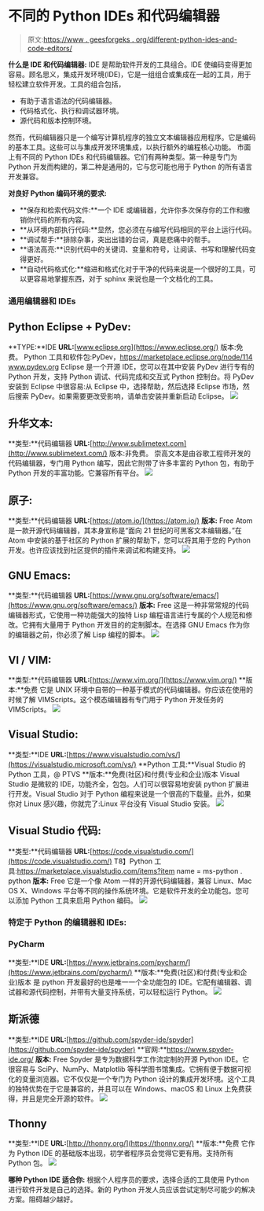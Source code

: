 # 不同的 Python IDEs 和代码编辑器

> 原文:[https://www . geesforgeks . org/different-python-ides-and-code-editors/](https://www.geeksforgeeks.org/different-python-ides-and-code-editors/)

**什么是 IDE 和代码编辑器:**
IDE 是帮助软件开发的工具组合。IDE 使编码变得更加容易。顾名思义，集成开发环境(IDE)，它是一组组合或集成在一起的工具，用于轻松建立软件开发。工具的组合包括，

*   有助于语言语法的代码编辑器。
*   代码格式化、执行和调试器环境。
*   源代码和版本控制环境。

然而，代码编辑器只是一个编写计算机程序的独立文本编辑器应用程序。它是编码的基本工具。这些可以与集成开发环境集成，以执行额外的编程核心功能。
市面上有不同的 Python IDEs 和代码编辑器。它们有两种类型。第一种是专门为 Python 开发而构建的，第二种是通用的，它与您可能也用于 Python 的所有语言开发兼容。

**对良好 Python 编码环境的要求:**

*   **保存和检索代码文件:**一个 IDE 或编辑器，允许你多次保存你的工作和撤销你代码的所有内容。
*   **从环境内部执行代码:**显然，您必须在与编写代码相同的平台上运行代码。
*   **调试帮手:**排除杂事，突出出错的台词，真是悲痛中的帮手。
*   **语法高亮:**识别代码中的关键词、变量和符号，让阅读、书写和理解代码变得更好。
*   **自动代码格式化:**缩进和格式化对于干净的代码来说是一个很好的工具，可以更容易地掌握东西，对于 sphinx 来说也是一个文档化的工具。

### 通用编辑器和 IDEs

## Python Eclipse + PyDev:

**TYPE:**IDE
**URL:**[www.eclipse.org](https://www.eclipse.org/)
版本:免费。
Python 工具和软件包:PyDev，https://marketplace.eclipse.org/node/114 www.pydev.org
Eclipse 是一个开源 IDE，您可以在其中安装 PyDev 进行专有的 Python 开发，支持 Python 调试、代码完成和交互式 Python 控制台。将 PyDev 安装到 Eclipse 中很容易:从 Eclipse 中，选择帮助，然后选择 Eclipse 市场，然后搜索 PyDev。如果需要更改受影响，请单击安装并重新启动 Eclipse。
![](img/e41e0a695effc05fdfe71fad2ef69284.png)

## 升华文本:

**类型:**代码编辑器
**URL:**[http://www.sublimetext.com](http://www.sublimetext.com/)
版本:非免费。
崇高文本是由谷歌工程师开发的代码编辑器，专门用 Python 编写，因此它附带了许多丰富的 Python 包，有助于 Python 开发的丰富功能。它兼容所有平台。
![](img/ce02eb603951a4cbf1127848734e5e9b.png)

## 原子:

**类型:**代码编辑器
**URL:**[https://atom.io/](https://atom.io/)
**版本:** Free
Atom 是一款开源代码编辑器，其本身宣称是“面向 21 世纪的可黑客文本编辑器。”在 Atom 中安装的基于社区的 Python 扩展的帮助下，您可以将其用于您的 Python 开发。也许应该找到社区提供的插件来调试和构建支持。
![](img/4dca3382e4aa4d37ab5271b3cf5aa0fc.png)

## GNU Emacs:

**类型:**代码编辑器
**URL:**[https://www.gnu.org/software/emacs/](https://www.gnu.org/software/emacs/)
**版本:** Free
这是一种非常常规的代码编辑器形式，它使用一种功能强大的独特 Lisp 编程语言进行专属的个人规范和修改。它拥有大量用于 Python 开发目的的定制脚本。在选择 GNU Emacs 作为你的编辑器之前，你必须了解 Lisp 编程的脚本。
![](img/da67bc171b069a8ed2242fc7b46a0624.png)

## VI / VIM:

**类型:**代码编辑器
**URL:**[https://www.vim.org/](https://www.vim.org/)
**版本:**免费
它是 UNIX 环境中自带的一种基于模式的代码编辑器。你应该在使用的时候了解 VIMScripts。这个模态编辑器有专门用于 Python 开发任务的 VIMScripts。
![](img/c1d059f84926b94bacd6c024177bc40a.png)

## Visual Studio:

**类型:**IDE
**URL:**[https://www.visualstudio.com/vs/](https://visualstudio.microsoft.com/vs/)
**Python 工具:**Visual Studio 的 Python 工具，@ PTVS
**版本:**免费(社区)和付费(专业和企业)版本
Visual Studio 是微软的 IDE，功能齐全，包包。人们可以很容易地安装 python 扩展进行开发。Visual Studio 对于 Python 编程来说是一个很高的下载量。此外，如果你对 Linux 感兴趣，你就完了:Linux 平台没有 Visual Studio 安装。
![](img/e721160e6b95d32143f55f582c374a5e.png)

## Visual Studio 代码:

**类型:**代码编辑器
**URL:**[https://code.visualstudio.com/](https://code.visualstudio.com/)
T8】Python 工具:https://marketplace.visualstudio.com/items?item name = ms-python . python
**版本:** Free
它是一个像 Atom 一样的开源代码编辑器，兼容 Linux、Mac OS X、Windows 平台等不同的操作系统环境。它是软件开发的全功能包。您可以添加 Python 工具来启用 Python 编码。
![](img/a1e25399ea6d16daf49b465d1fea94df.png)

### 特定于 Python 的编辑器和 IDEs:

### PyCharm

**类型:**IDE
**URL:**[https://www.jetbrains.com/pycharm/](https://www.jetbrains.com/pycharm/)
**版本:**免费(社区)和付费(专业和企业)版本
是 python 开发最好的也是唯一一个全功能包的 IDE。它配有编辑器、调试器和源代码控制，并带有大量支持系统，可以轻松运行 Python。
![](img/b11316b27c74e7f91258139d5bda6fae.png)

## 斯派德

**类型:**IDE
**URL:**[https://github.com/spyder-ide/spyder](https://github.com/spyder-ide/spyder)
**官网:**https://www.spyder-ide.org/
**版本:** Free
Spyder 是专为数据科学工作流定制的开源 Python IDE。它很容易与 SciPy、NumPy、Matplotlib 等科学图书馆集成。它拥有便于数据可视化的变量浏览器。它不仅仅是一个专门为 Python 设计的集成开发环境。这个工具的独特优势在于它是兼容的，并且可以在 Windows、macOS 和 Linux 上免费获得，并且是完全开源的软件。
![](img/618e01c1c731243e04b106917633bf0f.png)

## Thonny

**类型:**IDE
**URL:**[http://thonny.org/](https://thonny.org/)
**版本:**免费
它作为 Python IDE 的基础版本出现，初学者程序员会觉得它更有用。支持所有 Python 包。
![](img/9254383b76589737c7be586eefcecb6b.png)

**哪种 Python IDE 适合你:**
根据个人程序员的要求，选择合适的工具使用 Python 进行软件开发是自己的选择。新的 Python 开发人员应该尝试定制尽可能少的解决方案。阻碍越少越好。